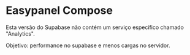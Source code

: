 # Easypanel Compose

Esta versão do Supabase não contém um serviço específico chamado "Analytics".

Objetivo: performance no supabase e menos cargas no servidor.
